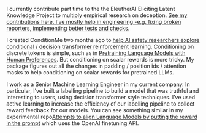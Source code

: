 I currently contribute part time to the the EleutherAI Eliciting Latent Knowledge Project to multiply empirical research on deception.
[See  my contributions here. I’ve mostly help in engineering -e.g. fixing broken reporters, implementing better tests and checks.](https://github.com/EleutherAI/elk/pulls?q=is%3Apr+is%3Aclosed+author%3Athejaminator)

I created ConditionMe two months ago to [help AI safety researchers explore conditional / decision transformer reinforcement learning.](https://github.com/thejaminator/conditionme)
Conditioning on discrete tokens is simple, such as in [Pretraining Language Models with Human Preferences](https://www.google.com/search?client=safari&rls=en&q=Pretraining+Language+Models+with+Human+Preferences&ie=UTF-8&oe=UTF-8).
But conditioning on scalar rewards is more tricky. My package figures out all the changes in padding / position ids / attention masks to help conditioning on scalar rewards for pretrained LLMs.

I work as a Senior Machine Learning Engineer in my current company. In particular, I’ve built a labelling pipeline to build a model that was truthful and interesting to users, using decision transformer style techniques. I’ve used active learning to increase the efficiency of our labelling pipeline to collect reward feedback for our models.
You can see something similar in my experimental repo[Attempts to align Language Models by putting the reward in the prompt](https://github.com/thejaminator/prompt_reward_rl/blob/main/documentation/main_page.md) which uses the OpenAI finetuning API.
